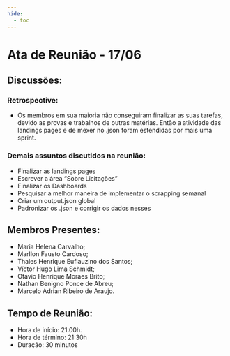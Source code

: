 ```yaml
---
hide:
  - toc
---
```


# Ata de Reunião - 17/06

## Discussões:
### Retrospective:
* Os membros em sua maioria não conseguiram finalizar as suas tarefas, devido as provas e trabalhos de outras matérias. Então a atividade das landings pages e de mexer no .json foram estendidas por mais uma sprint. 

### Demais assuntos discutidos na reunião:
- Finalizar as landings pages
- Escrever a área “Sobre Licitações”
- Finalizar os Dashboards
- Pesquisar a melhor maneira de implementar o scrapping semanal
- Criar um output.json global
- Padronizar os .json e corrigir os dados nesses


## Membros Presentes:
- Maria Helena Carvalho;
- Marllon Fausto Cardoso;
- Thales Henrique Euflauzino dos Santos;
- Víctor Hugo Lima Schmidt;
- Otávio Henrique Moraes Brito;
- Nathan Benigno Ponce de Abreu;
- Marcelo Adrian Ribeiro de Araujo.


## Tempo de Reunião:
- Hora de início: 21:00h.
- Hora de término: 21:30h
- Duração: 30 minutos
